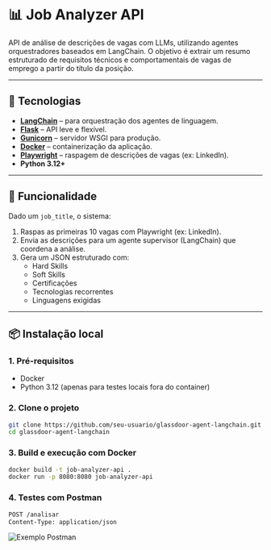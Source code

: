 # 📊 Job Analyzer API

API de análise de descrições de vagas com LLMs, utilizando agentes orquestradores baseados em LangChain. O objetivo é extrair um resumo estruturado de requisitos técnicos e comportamentais de vagas de emprego a partir do título da posição.

---

## 🚀 Tecnologias

- **[LangChain](https://www.langchain.com/)** – para orquestração dos agentes de linguagem.
- **[Flask](https://flask.palletsprojects.com/)** – API leve e flexível.
- **[Gunicorn](https://gunicorn.org/)** – servidor WSGI para produção.
- **[Docker](https://www.docker.com/)** – containerização da aplicação.
- **[Playwright](https://playwright.dev/python/)** – raspagem de descrições de vagas (ex: LinkedIn).
- **Python 3.12+**

---

## 🧠 Funcionalidade

Dado um `job_title`, o sistema:

1. Raspas as primeiras 10 vagas com Playwright (ex: LinkedIn).
2. Envia as descrições para um agente supervisor (LangChain) que coordena a análise.
3. Gera um JSON estruturado com:
   - Hard Skills
   - Soft Skills
   - Certificações
   - Tecnologias recorrentes
   - Linguagens exigidas

---

## 📦 Instalação local

### 1. Pré-requisitos

- Docker
- Python 3.12 (apenas para testes locais fora do container)

### 2. Clone o projeto

```bash
git clone https://github.com/seu-usuario/glassdoor-agent-langchain.git
cd glassdoor-agent-langchain
```
### 3. Build e execução com Docker
```bash
docker build -t job-analyzer-api .
docker run -p 8080:8080 job-analyzer-api
```
### 4. Testes com Postman
```bash
POST /analisar
Content-Type: application/json
```

![Exemplo Postman](https://github.com/user-attachments/assets/c444f0af-1f12-42cb-8194-8c6740271cf9)

